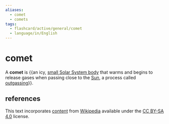 ```yaml
---
aliases:
  - comet
  - comets
tags:
  - flashcard/active/general/comet
  - language/in/English
---
```


# comet

A __comet__ is {{an icy, [small Solar System body](small%20Solar%20System%20body.md) that warms and begins to release gases when passing close to the [Sun](Sun.md), a process called [outgassing](outgassing.md)}}.

## references

This text incorporates [content](https://en.wikipedia.org/wiki/comet) from [Wikipedia](Wikipedia.md) available under the [CC BY-SA 4.0](https://creativecommons.org/licenses/by-sa/4.0/) license.
